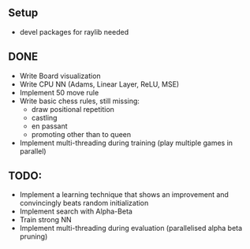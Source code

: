 ## Setup
- devel packages for raylib needed

## DONE
- Write Board visualization
- Write CPU NN (Adams, Linear Layer, ReLU, MSE)
- Implement 50 move rule
- Write basic chess rules, still missing:
    - draw positional repetition 
    - castling
    - en passant
    - promoting other than to queen 
- Implement multi-threading during training (play multiple games in parallel)


## TODO:
- Implement a learning technique that shows an improvement and convincingly beats random initialization
- Implement search with Alpha-Beta
- Train strong NN
- Implement multi-threading during evaluation (parallelised alpha beta pruning)

